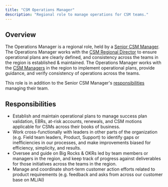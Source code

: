```yaml
---
title: "CSM Operations Manager"
description: "Regional role to manage operations for CSM teams."
---
```


## Overview

The Operations Manager is a regional role, held by a [Senior CSM Manager](/job-families/sales/customer-success-management/#senior-manager-csm). The Operations Manager works with the [CSM Regional Director](/job-families/sales/customer-success-management/#director-of-customer-success-management) to ensure operational plans are clearly defined, and consistency across the teams in the region is established & maintained. The Operations Manager works with the [CSM Managers](/job-families/sales/customer-success-management/#manager-csm) in the region to implement operational plans, provide guidance, and verify consistency of operations across the teams.

This role is in addition to the Senior CSM Manager's [responsibilities](/job-families/sales/customer-success-management/#senior-manager-csm-responsibilities) managing their team.

## Responsibilities

- Establish and maintain operational plans to manage success plan validation, EBRs, at-risk accounts, renewals, and CSM motions applicable for CSMs across their books of business.
- Work cross-functionally with leaders in other parts of the organization (e.g. Field team leaders, Product, Support) to identify gaps or inefficiencies in our processes, and make improvements biased for efficiency, simplicity, and results.
- Oversee and guide on Big Rocks & OKRs led by team members or managers in the region, and keep track of progress against deliverables for those initiatives across the teams in the region.
- Manage and coordinate short-term customer action efforts related to product requirements (e.g. feedback and asks from across our customer base on ML/AI)
